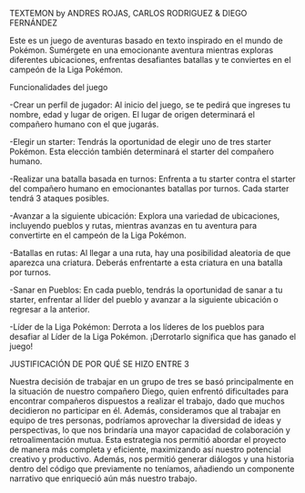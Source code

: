 TEXTEMON by ANDRES ROJAS, CARLOS RODRIGUEZ & DIEGO FERNÁNDEZ

Este es un juego de aventuras basado en texto inspirado en el mundo de Pokémon. Sumérgete en una emocionante aventura mientras exploras diferentes ubicaciones, enfrentas desafiantes batallas y te conviertes en el campeón de la Liga Pokémon.


Funcionalidades del juego

-Crear un perfil de jugador: Al inicio del juego, se te pedirá que ingreses tu nombre, edad y lugar de origen. El lugar de origen determinará el compañero humano con el que jugarás.

-Elegir un starter: Tendrás la oportunidad de elegir uno de tres starter Pokémon. Esta elección también determinará el starter del compañero humano.

-Realizar una batalla basada en turnos: Enfrenta a tu starter contra el starter del compañero humano en emocionantes batallas por turnos. Cada starter tendrá 3 ataques posibles.

-Avanzar a la siguiente ubicación: Explora una variedad de ubicaciones, incluyendo pueblos y rutas, mientras avanzas en tu aventura para convertirte en el campeón de la Liga Pokémon.

-Batallas en rutas: Al llegar a una ruta, hay una posibilidad aleatoria de que aparezca una criatura. Deberás enfrentarte a esta criatura en una batalla por turnos.

-Sanar en Pueblos: En cada pueblo, tendrás la oportunidad de sanar a tu starter, enfrentar al líder del pueblo y avanzar a la siguiente ubicación o regresar a la anterior.

-Líder de la Liga Pokémon: Derrota a los líderes de los pueblos para desafiar al Líder de la Liga Pokémon. ¡Derrotarlo significa que has ganado el juego!

JUSTIFICACIÓN DE POR QUÉ SE HIZO ENTRE 3

Nuestra decisión de trabajar en un grupo de tres se basó principalmente en la situación de nuestro compañero Diego, quien enfrentó dificultades para encontrar
compañeros dispuestos a realizar el trabajo, dado que muchos decidieron no participar en él. Además, consideramos que al trabajar en equipo de tres personas, podríamos
aprovechar la diversidad de ideas y perspectivas, lo que nos brindaría una mayor capacidad de colaboración y retroalimentación mutua. Esta estrategia nos permitió abordar
el proyecto de manera más completa y eficiente, maximizando así nuestro potencial creativo y productivo. Además, nos permitió generar diálogos y una historia dentro del
código que previamente no teníamos, añadiendo un componente narrativo que enriqueció aún más nuestro trabajo.




